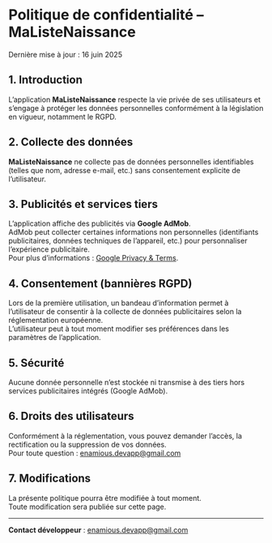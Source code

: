 # Politique de confidentialité – MaListeNaissance

Dernière mise à jour : 16 juin 2025

## 1. Introduction

L’application **MaListeNaissance** respecte la vie privée de ses utilisateurs et s’engage à protéger les données personnelles conformément à la législation en vigueur, notamment le RGPD.

## 2. Collecte des données

**MaListeNaissance** ne collecte pas de données personnelles identifiables (telles que nom, adresse e-mail, etc.) sans consentement explicite de l’utilisateur.

## 3. Publicités et services tiers

L’application affiche des publicités via **Google AdMob**.  
AdMob peut collecter certaines informations non personnelles (identifiants publicitaires, données techniques de l’appareil, etc.) pour personnaliser l’expérience publicitaire.  
Pour plus d’informations : [Google Privacy & Terms](https://policies.google.com/privacy).

## 4. Consentement (bannières RGPD)

Lors de la première utilisation, un bandeau d’information permet à l’utilisateur de consentir à la collecte de données publicitaires selon la réglementation européenne.  
L’utilisateur peut à tout moment modifier ses préférences dans les paramètres de l’application.

## 5. Sécurité

Aucune donnée personnelle n’est stockée ni transmise à des tiers hors services publicitaires intégrés (Google AdMob).

## 6. Droits des utilisateurs

Conformément à la réglementation, vous pouvez demander l’accès, la rectification ou la suppression de vos données.  
Pour toute question : enamious.devapp@gmail.com

## 7. Modifications

La présente politique pourra être modifiée à tout moment.  
Toute modification sera publiée sur cette page.

---

**Contact développeur** : enamious.devapp@gmail.com

